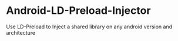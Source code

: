 # Android-LD-Preload-Injector
Use LD-Preload to Inject a shared library on any android version and architecture
